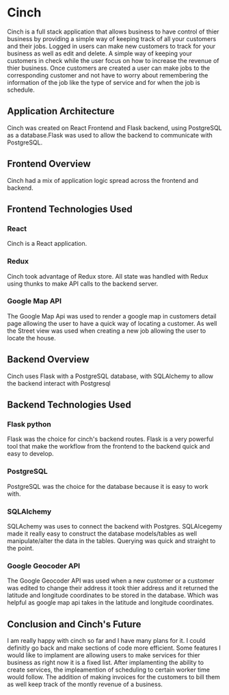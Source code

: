 # Cinch

Cinch is a full stack application that allows business to have control of thier business by providing a simple way of keeping track of all your customers and their jobs. Logged in users can make new customers to track for your business as well as edit and delete. A simple way of keeping your customers in check while the user focus on how to increase the revenue of thier business. Once customers are created a user can make jobs to the corresponding customer and not have to worry about remembering the information of the job like the type of service and for when the job is schedule.

## Application Architecture
Cinch was created on React Frontend and Flask backend, using PostgreSQL as a database.Flask was used to allow the backend to communicate with PostgreSQL.


## Frontend Overview
Cinch had a mix of application logic spread across the frontend and backend.

## Frontend Technologies Used

### React
Cinch is a React application.


### Redux
Cinch took advantage of Redux store. All state was handled with Redux using thunks to make API calls to the backend server.

### Google Map API
The Google Map Api was used to render a google map in customers detail page allowing the user to have a quick way of locating a customer. As well the Street view was used when creating a new job allowing the user to locate the house.

## Backend Overview
Cinch uses Flask with a PostgreSQL database, with SQLAlchemy to allow the backend interact with Postgresql

## Backend Technologies Used

### Flask python
Flask was the choice for cinch's backend routes. Flask is a very powerful tool that make the workflow from the frontend to the backend quick and easy to develop.

### PostgreSQL
PostgreSQL was the choice for the database because it is easy to work with.

### SQLAlchemy
SQLAchemy was uses to connect the backend with Postgres. SQLAlcegemy made it really easy to construct the database models/tables as well manipulate/alter the data in the tables. Querying was quick and straight to the point.

### Google Geocoder API
The Google Geocoder API was used when a new customer or a customer was edited to change their address it took thier address and it returned the latitude and longitude coordinates to be stored in the database. Which was helpful as google map api takes in the latitude and longitude coordinates.

## Conclusion and Cinch's Future
I am really happy with cinch so far and I have many plans for it. I could definitly go back and make sections of code more efficient. Some features I would like to implament are allowing users to make services for thier business as right now it is a fixed list. After implamenting the ability to create services, the impleamention of scheduling to certain worker time would follow. The addition of making invoices for the customers to bill them as well keep track of the montly revenue of a business.


